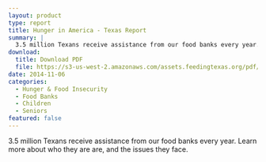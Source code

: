 ```yaml
---
layout: product
type: report
title: Hunger in America - Texas Report
summary: |
  3.5 million Texans receive assistance from our food banks every year. Learn more about who they are are, and the issues they face.
download:
  title: Download PDF
  file: https://s3-us-west-2.amazonaws.com/assets.feedingtexas.org/pdf/Hunger-In-America-2014-Texas-Report.pdf
date: 2014-11-06
categories:
  - Hunger & Food Insecurity
  - Food Banks
  - Children
  - Seniors
featured: false
---
```


3.5 million Texans receive assistance from our food banks every year. Learn more about who they are are, and the issues they face.

